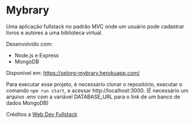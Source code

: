 # Mybrary

Uma aplicação fullstack no padrão MVC onde um usuário pode cadastrar livros e autores a uma biblioteca virtual.

Desenvolvido com:
- Node.js e Express
- MongoDB

Disponível em: https://splorg-mybrary.herokuapp.com/

Para executar esse projeto, é necessário clonar o repositório, executar o comando `npm run start`, e acessar http://localhost:3000. (É necessário um arquivo .env com a variável DATABASE_URL para o link de um banco de dados MongoDB)

Créditos a [Web Dev Fullstack](https://youtube.com/playlist?list=PLZlA0Gpn_vH8jbFkBjOuFjhxANC63OmXM)
